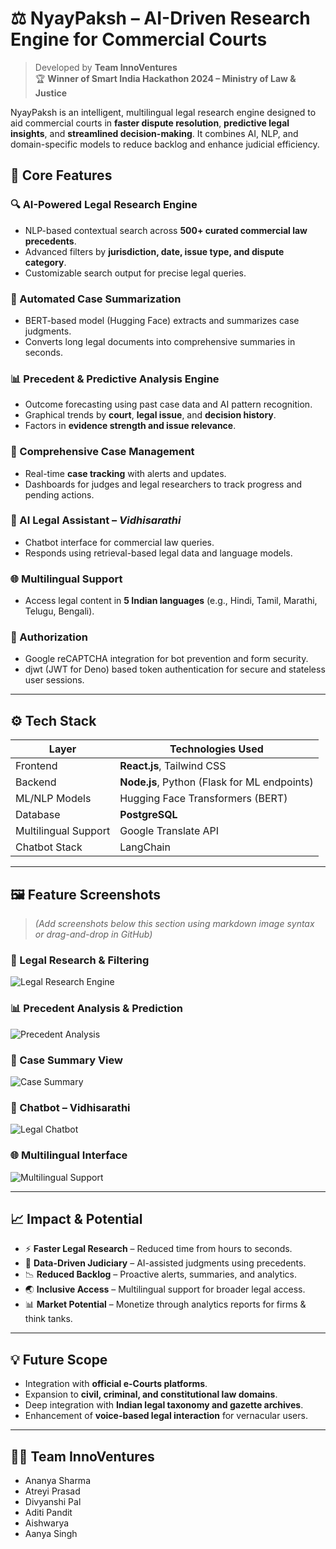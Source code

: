 # ⚖️ NyayPaksh – AI-Driven Research Engine for Commercial Courts  
> Developed by **Team InnoVentures**  
> 🏆 **Winner of Smart India Hackathon 2024 – Ministry of Law & Justice**

NyayPaksh is an intelligent, multilingual legal research engine designed to aid commercial courts in **faster dispute resolution**, **predictive legal insights**, and **streamlined decision-making**. It combines AI, NLP, and domain-specific models to reduce backlog and enhance judicial efficiency.

## 🧠 Core Features

### 🔍 AI-Powered Legal Research Engine
- NLP-based contextual search across **500+ curated commercial law precedents**.
- Advanced filters by **jurisdiction, date, issue type, and dispute category**.
- Customizable search output for precise legal queries.

### 📝 Automated Case Summarization
- BERT-based model (Hugging Face) extracts and summarizes case judgments.
- Converts long legal documents into comprehensive summaries in seconds.

### 📊 Precedent & Predictive Analysis Engine
- Outcome forecasting using past case data and AI pattern recognition.
- Graphical trends by **court**, **legal issue**, and **decision history**.
- Factors in **evidence strength and issue relevance**.

### 📂 Comprehensive Case Management
- Real-time **case tracking** with alerts and updates.
- Dashboards for judges and legal researchers to track progress and pending actions.

### 💬 AI Legal Assistant – *Vidhisarathi*
- Chatbot interface for commercial law queries.
- Responds using retrieval-based legal data and language models.

### 🌐 Multilingual Support
- Access legal content in **5 Indian languages** (e.g., Hindi, Tamil, Marathi, Telugu, Bengali).

### 🔐 Authorization
- Google reCAPTCHA integration for bot prevention and form security.
- djwt (JWT for Deno) based token authentication for secure and stateless user sessions.

---

## ⚙️ Tech Stack

| Layer             | Technologies Used                                           |
|------------------|-------------------------------------------------------------|
| Frontend         | **React.js**, Tailwind CSS                                  |
| Backend          | **Node.js**, Python (Flask for ML endpoints)                |
| ML/NLP Models    | Hugging Face Transformers (BERT)                            |
| Database         | **PostgreSQL**                                              |
| Multilingual Support         | Google Translate API                            |
| Chatbot Stack    | LangChain                    |


---

## 🖼️ Feature Screenshots

> *(Add screenshots below this section using markdown image syntax or drag-and-drop in GitHub)*

### 🧠 Legal Research & Filtering
![Legal Research Engine](screenshots/legal-research.png)

### 📊 Precedent Analysis & Prediction
![Precedent Analysis](screenshots/prediction-graph.png)

### 📝 Case Summary View
![Case Summary](screenshots/case-summary.png)

### 💬 Chatbot – Vidhisarathi
![Legal Chatbot](screenshots/chatbot.png)

### 🌐 Multilingual Interface
![Multilingual Support](screenshots/multilingual-ui.png)

---

## 📈 Impact & Potential

- ⚡ **Faster Legal Research** – Reduced time from hours to seconds.  
- 🧠 **Data-Driven Judiciary** – AI-assisted judgments using precedents.  
- 📉 **Reduced Backlog** – Proactive alerts, summaries, and analytics.  
- 🌏 **Inclusive Access** – Multilingual support for broader legal access.  
- 📊 **Market Potential** – Monetize through analytics reports for firms & think tanks.

---

## 💡 Future Scope

- Integration with **official e-Courts platforms**.
- Expansion to **civil, criminal, and constitutional law domains**.
- Deep integration with **Indian legal taxonomy and gazette archives**.
- Enhancement of **voice-based legal interaction** for vernacular users.

--- 

## 👨‍💻 Team InnoVentures

- Ananya Sharma
- Atreyi Prasad
- Divyanshi Pal
- Aditi Pandit
- Aishwarya
- Aanya Singh


